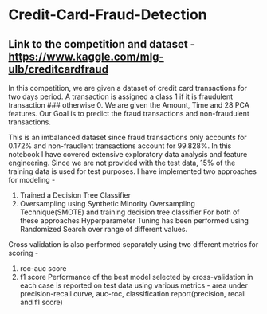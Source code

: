 # Credit-Card-Fraud-Detection
## Link to the competition and dataset - https://www.kaggle.com/mlg-ulb/creditcardfraud

In this competition, we are given a dataset of credit card transactions for two days period. A transaction is assigned a class 1 if it is fraudulent transaction ### otherwise 0. We are given the Amount, Time and 28 PCA features. Our Goal is to predict the fraud transactions and non-fraudulent transactions.

This is an imbalanced dataset since fraud transactions only accounts for 0.172% and non-fraudlent transactions account for 99.828%.
In this notebook I have covered extensive exploratory data analysis and feature engineering. Since we are not provided with the test data, 15% of the training data is used for test purposes.
I have implemented two approaches for modeling - 
1. Trained a Decision Tree Classifier
2. Oversampling using Synthetic Minority Oversampling Technique(SMOTE) and training decision tree classifier
For both of these approaches Hyperparameter Tuning has been performed using Randomized Search over range of different values.

Cross validation is also performed separately using two different metrics for scoring -  
1. roc-auc score
2. f1 score
Performance of the best model selected by cross-validation in each case is reported on test data using various metrics - area under precision-recall curve, auc-roc, classification report(precision, recall and f1 score) 
